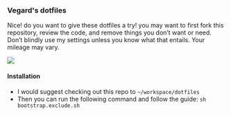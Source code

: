 ### Vegard's dotfiles

Nice! do you want to give these dotfiles a try! you may want to first fork this repository, review the code, and remove 
things you don’t want or need. Don’t blindly use my settings unless you know what that entails. Your mileage may vary.

![](https://user-images.githubusercontent.com/2592489/95008199-0357ce80-0618-11eb-8d50-06513082baf0.gif)

#### Installation

* I would suggest checking out this repo to `~/workspace/dotfiles` 
* Then you can run the following command and follow the guide: `sh bootstrap.exclude.sh`

###